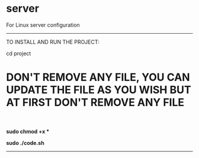 # server
For Linux server configuration
***********************************************************************************************************************************
TO INSTALL AND RUN THE PROJECT:

cd project

# DON'T REMOVE ANY FILE, YOU CAN UPDATE THE FILE AS YOU WISH BUT AT FIRST DON'T REMOVE ANY FILE
<br>
<br>
<b>sudo chmod +x   *</b>
<br>

<b>sudo ./code.sh </b>

************************************************************************************************************************************

